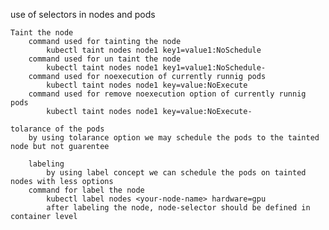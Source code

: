 use of selectors in nodes and pods
``````````````````````````````````
Taint the node
    command used for tainting the node
        kubectl taint nodes node1 key1=value1:NoSchedule
    command used for un taint the node
        kubectl taint nodes node1 key1=value1:NoSchedule-
    command used for noexecution of currently runnig pods
        kubectl taint nodes node1 key=value:NoExecute
    command used for remove noexecution option of currently runnig pods
        kubectl taint nodes node1 key=value:NoExecute-
```````````````````````````````````
    tolarance of the pods 
        by using tolarance option we may schedule the pods to the tainted node but not guarentee
```````````````````````````````````
    labeling
        by using label concept we can schedule the pods on tainted nodes with less options
    command for label the node 
        kubectl label nodes <your-node-name> hardware=gpu
        after labeling the node, node-selector should be defined in container level
        